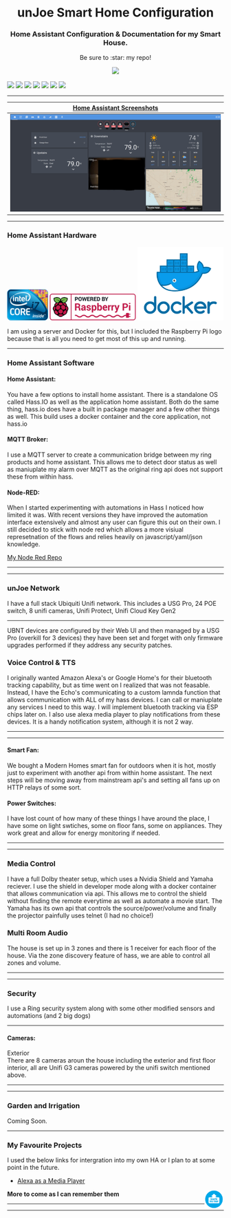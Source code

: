 <!-- <p align="center">
  <img src="https://github.com/JoeStratton/home-assistant-config/blob/master/HA%20Pics/xxxxx.png" width="250"/>
</p> -->
<h1 align="center">unJoe Smart Home Configuration</h1>
<h3 align="center">Home Assistant Configuration &amp; Documentation for my Smart House.</h3>
<p align="center">Be sure to :star: my repo!</p>
<p align="center">
<img src="http://hits.dwyl.io/JoeStratton/home-assistant-config.svg"/>
</p>  
<p>
  <img src="https://img.shields.io/github/stars/JoeStratton/home-assistant-config.svg?style=plasticr"/>
  <img src="https://img.shields.io/badge/HA--Version-0.107.7-brightgreen.svg"/>
  <img src="https://img.shields.io/maintenance/yes/2020.svg"/>
  <img src="https://img.shields.io/github/commit-activity/y/JoeStratton/home-assistant-config.svg"/>
  <img src="https://img.shields.io/github/last-commit/JoeStratton/home-assistant-config.svg?style=plasticr"/>
  <img src="https://img.shields.io/github/issues/JoeStratton/home-assistant-config.svg"/>
  <img src="https://travis-ci.org/JoeStratton/home-assistant-config.svg?branch=master"/>
</p>
<hr --- </hr> 

| [Home Assistant Screenshots](https://github.com/JoeStratton/home-assistant-config/tree/master/HA%20Pics/HA%20Screenshots) |
| --- |
| [<img src="https://github.com/JoeStratton/home-assistant-config/blob/master/HA%20Pics/HA%20Screenshots/01-home.PNG"/>](https://github.com/JoeStratton/home-assistant-config/tree/master/HA%20Pics/HA%20Screenshots) |

<hr --- </hr>

<h3 align="left">Home Assistant Hardware</h3> 
<img src="https://github.com/JoeStratton/home-assistant-config/blob/master/HA%20Pics/i7.png" width="95"/>
<img src="https://github.com/JoeStratton/home-assistant-config/blob/master/HA%20Pics/Rasp%20Pi%20Logo.png" width="200"/> 
<img src="https://github.com/JoeStratton/home-assistant-config/blob/master/HA%20Pics/docker.png" width="200"/> 
<p align="left">I am using a server and Docker for this, but I included the Raspberry Pi logo because that is all you need to get most of this up and running.</p>
<hr --- </hr>

<h3 align="left">Home Assistant Software</h3>

<h4 align="left">Home Assistant:</h4>
<p align="left">You have a few options to install home assistant. There is a standalone OS called Hass.IO as well as the application home assistant. Both do the same thing, hass.io does have a built in package manager and a few other things as well. This build uses a docker container and the core application, not hass.io</p>

<h4 align="left">MQTT Broker:</h4>

I use a MQTT server to create a communication bridge between my ring products and home assistant. This allows me to detect door status as well as maniuplate my alarm over MQTT as the original ring api does not support these from within hass.

<h4 align="left">Node-RED:</h4>

When I started experimenting with automations in Hass I noticed how limited it was. With recent versions they have improved the automation interface extensively and almost any user can figure this out on their own. I still decided to stick with node red which allows a more visiual represetnation of the flows and relies heavily on javascript/yaml/json knowledge.

<a href="https://github.com/JoeStratton/node-red-flows">My Node Red Repo<a>

<hr --- </hr>
<hr --- </hr>

<h3 align="left">unJoe Network</h3>
I have a full stack Ubiquiti Unifi network. This includes a USG Pro, 24 POE switch, 8 unifi cameras, Unifi Protect, Unifi Cloud Key Gen2
<hr --- </hr>

UBNT devices are configured by their Web UI and then managed by a USG Pro (overkill for 3 devices) they have been set and forget with only firmware upgrades performed if they address any security patches.</br> 

<h3 align="left">Voice Control & TTS</h3> 
I originally wanted Amazon Alexa's or Google Home's for their bluetooth tracking capability, but as time went on I realized that was not feasable. Instead, I have the Echo's communicating to a custom lamnda function that allows communication with ALL of my hass devices. I can call or maniuplate any services I need to this way. I will implement bluetooth tracking via ESP chips later on. I also use alexa media player to play notifications from these devices. It is a handy notification system, although it is not 2 way.
<hr --- </hr>
<hr --- </hr>

<h4 align="left">Smart Fan:</h4>

We bought a Modern Homes smart fan for outdoors when it is hot, mostly just to experiment with another api from within home assistant. The next steps will be moving away from mainstream api's and setting all fans up on HTTP relays of some sort.

<h4 align="left">Power Switches:</h4>
<p align="left">I have lost count of how many of these things I have around the place, I have some on light swtiches, some on floor fans, some on appliances. They work great and allow for energy monitoring if needed.
<hr --- </hr>
<hr --- </hr>

<h3 align="left">Media Control</h3> 

I have a full Dolby theater setup, which uses a Nvidia Shield and Yamaha reciever. I use the shield in developer mode along with a docker container that allows communication via api. This allows me to control the shield without finding the remote everytime as well as automate a movie start. The Yamaha has its own api that controls the source/power/volume and finally the projector painfully uses telnet (I had no choice!)

<h3 align="left">Multi Room Audio</h3> 

The house is set up in 3 zones and there is 1 receiver for each floor of the house. Via the zone discovery feature of hass, we are able to control all zones and volume.
<hr --- </hr>
<hr --- </hr>

<h3 align="left">Security</h3> 
I use a Ring security system along with some other modified sensors and automations (and 2 big dogs)

<hr --- </hr>

<h4 align="left">Cameras:</h4>
<p align="left">Exterior<br>
There are 8 cameras aroun the house including the exterior and first floor interior, all are Unifi G3 cameras powered by the unifi switch mentioned above.</p>
<hr --- </hr>
<hr --- </hr>

<h3 align="left">Garden and Irrigation</h3> 

<p align="left">Coming Soon.</p>
<hr --- </hr>

<h3 align="left">My Favourite Projects</h3> 

<p align="left">I used the below links for intergration into my own HA or I plan to at some point in the future.</p>

- [Alexa as a Media Player](https://community.home-assistant.io/t/echo-devices-alexa-as-media-player-testers-needed/58639)<br>
  
<a>**More to come as I can remember them**<a name="bottom" href="https://github.com/JoeStratton/home-assistant-config/blob/master/README.md"><img align="right" border="0" src="https://github.com/JoeStratton/home-assistant-config/blob/master/HA%20Pics/Back%20to%20the%20Top.png" width="45" ></a><br>
<hr --- </hr>
<hr --- </hr>
